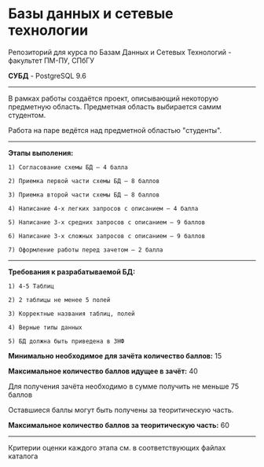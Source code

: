# Базы данных и сетевые технологии

Репозиторий для курса по Базам Данных и Сетевых Технологий - факультет ПМ-ПУ, СПбГУ

<b>СУБД</b> - PostgreSQL 9.6

<hr>

В рамках работы создаётся проект, описывающий некоторую предметную область. Предметная область выбирается самим студентом.

Работа на паре ведётся над предметной областью "студенты".

<hr>

<b>Этапы выполения:</b>
    
    1) Согласование схемы БД – 4 балла
    
    2) Приемка первой части схемы БД – 8 баллов
    
    3) Приемка второй части схемы БД – 8 баллов
    
    4) Написание 4-х легких запросов с описанием – 4 балла
    
    5) Написание 3-х средних запросов с описанием – 9 баллов
    
    6) Написание 3-х сложных запросов с описанием – 9 баллов
    
    7) Оформление работы перед зачетом – 2 балла

<hr>

<b>Требования к разрабатываемой БД:</b>

    1) 4-5 Таблиц
    
    2) 2 таблицы не менее 5 полей
    
    3) Корректные названия таблиц, полей
    
    4) Верные типы данных
    
    5) БД должна быть приведена в 3НФ

<b>Минимально необходимое для зачёта количество баллов:</b> 15

<b>Максимальное количество баллов идущее в зачёт:</b> 40

Для получения зачёта необходимо в сумме получить не меньше 75 баллов

Оставшиеся баллы могут быть получены за теоритическую часть.

<b>Максимальное количество баллов за теоритическую часть:</b> 60

<hr>

Критерии оценки каждого этапа см. в соответствующих файлах каталога

